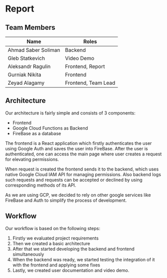 # Report

## Team Members

| Name                | Roles               |
| ------------------- | ------------------- |
| Ahmad Saber Soliman | Backend             |
| Gleb Statkevich     | Video Demo          |
| Aleksandr Ragulin   | Frontend, Report    |
| Gurniak Nikita      | Frontend            |
| Zeyad Alagamy       | Frontend, Team Lead |

## Architecture

Our architecture is fairly simple and consists of 3 components:

- Frontend
- Google Cloud Functions as Backend
- FireBase as a database

The frontend is a React application which firstly authenticates the user using
Google Auth and saves the user into FireBase. After the user is authenticated,
one can access the main page where user creates a request for elevating
permissions.

When request is created the frontend sends it to the backend, which uses
native Google Cloud IAM API for managing permissions. Also backend logs such
requests and requests can be accepted or declined by using corresponding methods
of its API.

As we are using GCP, we decided to rely on other google services like FireBase
and Auth to simplify the process of development.

## Workflow

Our workflow is based on the following steps:

1. Firstly we evaluated project requirements
2. Then we created a basic architecture
3. After that we started developing the backend and frontend simultaneously
4. When the backend was ready, we started testing the integration of it with the
   frontend and applying some fixes
5. Lastly, we created user documentation and video demo.
